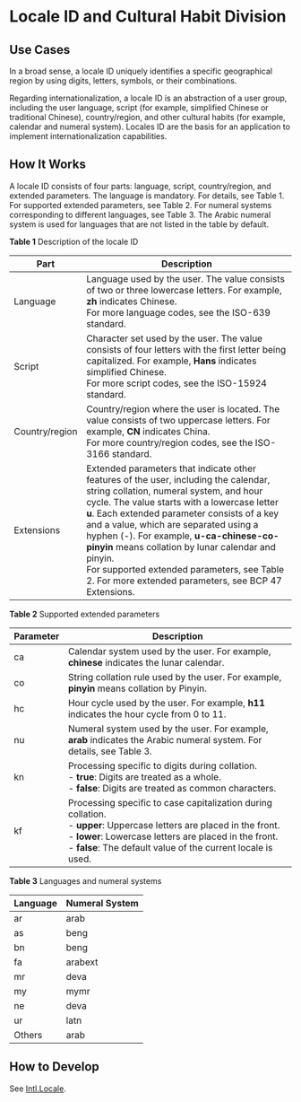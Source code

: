 # Locale ID and Cultural Habit Division


## Use Cases

In a broad sense, a locale ID uniquely identifies a specific geographical region by using digits, letters, symbols, or their combinations.

Regarding internationalization, a locale ID is an abstraction of a user group, including the user language, script (for example, simplified Chinese or traditional Chinese), country/region, and other cultural habits (for example, calendar and numeral system). Locales ID are the basis for an application to implement internationalization capabilities.


## How It Works

A locale ID consists of four parts: language, script, country/region, and extended parameters. The language is mandatory. For details, see Table 1. For supported extended parameters, see Table 2. For numeral systems corresponding to different languages, see Table 3. The Arabic numeral system is used for languages that are not listed in the table by default. 

**Table 1** Description of the locale ID

| Part| Description| 
| -------- | -------- |
| Language| Language used by the user. The value consists of two or three lowercase letters. For example, **zh** indicates Chinese.<br>For more language codes, see the ISO-639 standard.| 
| Script| Character set used by the user. The value consists of four letters with the first letter being capitalized. For example, **Hans** indicates simplified Chinese.<br>For more script codes, see the ISO-15924 standard.| 
| Country/region| Country/region where the user is located. The value consists of two uppercase letters. For example, **CN** indicates China.<br>For more country/region codes, see the ISO-3166 standard.| 
| Extensions| Extended parameters that indicate other features of the user, including the calendar, string collation, numeral system, and hour cycle. The value starts with a lowercase letter **u**. Each extended parameter consists of a key and a value, which are separated using a hyphen (-). For example, **u-ca-chinese-co-pinyin** means collation by lunar calendar and pinyin.<br>For supported extended parameters, see Table 2. For more extended parameters, see BCP 47 Extensions.| 

**Table 2** Supported extended parameters

| Parameter| Description| 
| -------- | -------- |
| ca | Calendar system used by the user. For example, **chinese** indicates the lunar calendar.| 
| co | String collation rule used by the user. For example, **pinyin** means collation by Pinyin.| 
| hc | Hour cycle used by the user. For example, **h11** indicates the hour cycle from 0 to 11.| 
| nu | Numeral system used by the user. For example, **arab** indicates the Arabic numeral system. For details, see Table 3.| 
| kn | Processing specific to digits during collation.<br>- **true**: Digits are treated as a whole.<br>- **false**: Digits are treated as common characters.| 
| kf | Processing specific to case capitalization during collation.<br>- **upper**: Uppercase letters are placed in the front.<br>- **lower**: Lowercase letters are placed in the front.<br>- **false**: The default value of the current locale is used.| 

**Table 3** Languages and numeral systems

| Language| Numeral System| 
| -------- | -------- |
| ar | arab | 
| as | beng | 
| bn | beng | 
| fa | arabext | 
| mr | deva | 
| my | mymr | 
| ne | deva | 
| ur | latn | 
| Others| arab | 


## How to Develop

See [Intl.Locale](https://developer.mozilla.org/en-US/docs/Web/JavaScript/Reference/Global_Objects/Intl/Locale).
